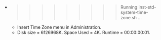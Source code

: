 * >>>>>>>>> Running inst-std-system-time-zone.sh ...
  * Insert Time Zone menu in Administration.
  * Disk size = 6126968K. Space Used = 4K. Runtime = 00:00:00:01.

